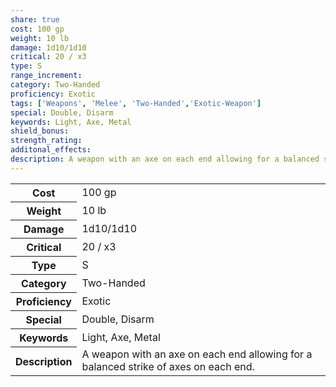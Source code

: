 ```yaml
---
share: true
cost: 100 gp
weight: 10 lb
damage: 1d10/1d10
critical: 20 / x3
type: S
range_increment: 
category: Two-Handed
proficiency: Exotic
tags: ['Weapons', 'Melee', 'Two-Handed','Exotic-Weapon']
special: Double, Disarm
keywords: Light, Axe, Metal
shield_bonus: 
strength_rating: 
additonal_effects: 
description: A weapon with an axe on each end allowing for a balanced strike of axes on each end.
---
```

<p><span style="overflow-x: auto;"><table><tbody><tr><th>Cost</th><td>100 gp</td></tr><tr><th>Weight</th><td>10 lb</td></tr><tr><th>Damage</th><td>1d10/1d10</td></tr><tr><th>Critical</th><td>20 / x3</td></tr><tr><th>Type</th><td>S</td></tr><tr><th>Category</th><td>Two-Handed</td></tr><tr><th>Proficiency</th><td>Exotic</td></tr><tr><th>Special</th><td>Double, Disarm</td></tr><tr><th>Keywords</th><td>Light, Axe, Metal</td></tr><tr><th>Description</th><td>A weapon with an axe on each end allowing for a balanced strike of axes on each end.</td></tr></tbody></table></span></p>
